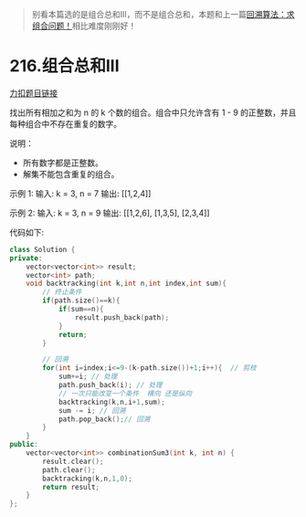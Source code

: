 > 别看本篇选的是组合总和III，而不是组合总和，本题和上一篇[回溯算法：求组合问题！](https://mp.weixin.qq.com/s/OnBjbLzuipWz_u4QfmgcqQ)相比难度刚刚好！

# 216.组合总和III

[力扣题目链接](https://leetcode-cn.com/problems/combination-sum-iii/)

找出所有相加之和为 n 的 k 个数的组合。组合中只允许含有 1 - 9 的正整数，并且每种组合中不存在重复的数字。

说明：
* 所有数字都是正整数。
* 解集不能包含重复的组合。 

示例 1:
输入: k = 3, n = 7
输出: [[1,2,4]]

示例 2:
输入: k = 3, n = 9
输出: [[1,2,6], [1,3,5], [2,3,4]]





代码如下:
```CPP
class Solution {
private:
    vector<vector<int>> result;
    vector<int> path;
    void backtracking(int k,int n,int index,int sum){
        // 终止条件
        if(path.size()==k){
            if(sum==n){
                result.push_back(path);
            }
            return;
        }

        // 回溯
        for(int i=index;i<=9-(k-path.size())+1;i++){  // 剪枝
            sum+=i; // 处理
            path.push_back(i); // 处理
            // 一次只能改变一个条件  横向 还是纵向 
            backtracking(k,n,i+1,sum); 
            sum -= i; // 回溯
            path.pop_back();// 回溯
        }
    }
public:
    vector<vector<int>> combinationSum3(int k, int n) {
        result.clear();
        path.clear();
        backtracking(k,n,1,0);
        return result;
    }
};
```
